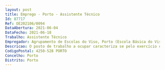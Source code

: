 ```yaml
--- 
layout: post
title: Emprego - Porto - Assistente Técnico
Id: 87717
Ref: OE202106/0094
DataAbertura: 2021-06-04
DataFecho: 2021-06-18
Trabalho: Assistente Técnico
Empregador: Agrupamento de Escolas do Viso, Porto (Escola Básica do Viso, Porto - Sede)
Descricao: O posto de trabalho a ocupar caracteriza se pelo exercício de funções na categoria e carreira de assistente técnico, tal como o descrito no anexo referido no nº 2 do artigo 88º. da LTFP, para os serviços administrativos do agrupamento de escola, compreendendo designadamente as actividades inerentes à gestão de alunos, pessoal, orçamento, contabilidade, património, aprovisionamento, secretaria, arquivo e expediente.
CodigoPostal: 4250-528 PORTO
Concelho: Porto
Distrito: Porto
--- 
```

